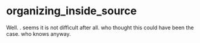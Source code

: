 # organizing_inside_source
Well. .  seems it is not difficult after all.
 who thought this could have been the case.
who knows anyway.
